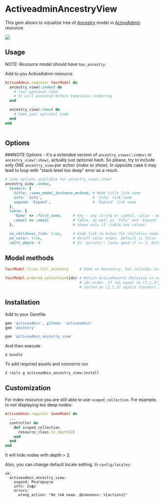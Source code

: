 # ActiveadminAncestryView
This gem allows to vizualize tree of [Ancestry](https://github.com/stefankroes/ancestry) model in [ActiveAdmin](https://github.com/activeadmin/activeadmin) resource.

<img src="./docs/images/resource_tree.gif"/>

## Usage

*NOTE: Resource model should have `has_ancestry`.*

Add to you ActiveAdmin resource
```ruby
ActiveAdmin.register YourModel do
  ancestry_view(:index) do
    # Your optional code.
    # It will executed before templates rendering
  end

  ancestry_view(:show) do
    # Some your optional code
  end
end
  
```

## Options
###NOTE
Options - it's a extended version of `ancestry_views(:index)` or `ancestry_view(:show)`, actually just optional hash.
So please, try to include only *ONE* `ancestry_view` per action (*index* or *show*). In opposite case it may lead to loop with "stack level too deep" error as a result.

```ruby
# Same options available for ancestry_view(:show)
ancestry_view :index,
  headers: {
    title: :some_model_instance_method, # Node title link name
    info: 'Info',                       # 'Info' link name
    expand: 'Expand',                   # 'Expand' link name
  },
  table: {
    'Name' => :first_name,     # Key - any string or symbol, value - model instance method.
    :email => :email           # Table, as well as 'Info' and 'Expand' links,
  },                           # shows only if :table has values.

  no_childless_link: true,     # Hide link to #show for childless nodes. Default is false
  no_color: true,              # On/off color nodes. Default is false
  shift_depth: 4               # In 'parrots'; looks good if >= 3. Default is 4
```

## Model methods

```ruby
YourModel.first.full_ancestry     # Same as #ancestry, but includes instance id

YourModel.ordered_collection(ids) # Return ActiveRecord::Relation in order equal to
                                  # ids order. If ids equal to [2,1,3], relation will be
                                  # sorted as [2,1,3] agaist standart [1,2,3] way.

```
## Installation

Add to your Gemfile

```ruby
gem 'activeadmin', github: 'activeadmin'
gem 'ancestry'

gem 'activeadmin_ancestry_view'
```

And then execute

```
$ bundle
```

To add required assets and concerns run
```
$ rails g activeadmin_ancestry_view:install
```

## Customization
For index resource you are still able to use `scoped_collection`.
For example, to not displaying too deep nodes:

```ruby
ActiveAdmin.register SomeModel do
  ...
  controller do
    def scoped_collection
      resource_class.to_depth(2)
    end
  end
end
```
It will hide nodes with depth > 2.

Also, you can change default locale setting. In `config/locales`:
```
uk:
  activeadmin_ancestry_view:
    expand: Розгорнути
    info: Інфо
    errors:
      wrong_action: "Не той екшн. Дозволені: %{actions}"
```
